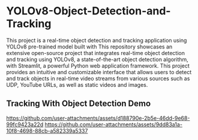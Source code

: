 
# YOLOv8-Object-Detection-and-Tracking
This project is a real-time object detection and tracking application using YOLOv8 pre-trained model built with This repository showcases an extensive open-source project that integrates real-time object detection and tracking using YOLOv8, a state-of-the-art object detection algorithm, with Streamlit, a powerful Python web application framework. This project provides an intuitive and customizable interface that allows users to detect and track objects in real-time video streams from various sources such as  UDP, YouTube URLs, as well as static videos and images.


## Tracking With Object Detection Demo


https://github.com/user-attachments/assets/d188790e-2b5e-46dd-9e68-99fc9423a22d  https://github.com/user-attachments/assets/9dd83a1a-10f8-4698-88cb-a582339a5337



